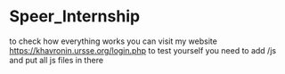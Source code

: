 # Speer_Internship
to check how everything works you can visit my website https://khavronin.ursse.org/login.php
to test yourself you need to add /js
and put all js files in there
